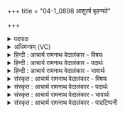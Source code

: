 +++
title = "04-1_0898 आशुरर्ष बृहन्मते"

+++
<details><summary>पदपाठः</summary>

आ꣣शुः꣡। अ꣣र्ष। बृहन्मते। बृहत्। मते। प꣡रि꣢꣯। प्रि꣣ये꣡ण꣢। धा꣡म्ना꣢꣯। य꣡त्र꣢꣯। दे꣡वाः꣢। इ꣡ति꣢꣯। ब्रु꣡व꣢꣯न्। ८९८।
</details>

<details><summary>अधिमन्त्रम् (VC)</summary>

- पवमानः सोमः
- बृहन्मतिराङ्गिरसः
- गायत्री
- षड्जः
</details>

<details><summary>हिन्दी : आचार्य रामनाथ वेदालंकार - विषयः</summary>

प्रथम मन्त्र में परमात्मा का आह्वान है ॥
</details>

<details><summary>हिन्दी : आचार्य रामनाथ वेदालंकार - पदार्थः</summary>

पदार्थान्वय -  हे (बृहन्मते) महामति से युक्त एवं महामति को देनेवाले परमेश ! (यत्र देवाः) जहाँ दिव्यगुण रहते हैं,वहां मेरा निवास है (इति ब्रुवन्) यह कहते हुए आप (प्रियेण धाम्ना) अपने मधुर तेज के साथ (आशुः) शीघ्रकारी होते हुए (परि अर्ष) हमारे जीवन में चारों ओर व्याप्त हो जाएँ ॥१॥
</details>

<details><summary>हिन्दी : आचार्य रामनाथ वेदालंकार - भावार्थः</summary>

भावार्थ -  परमात्मा की कृपा प्राप्त करने के लिए अपने आत्मा में दिव्य गुणों को धारण करना चाहिए ॥१॥
</details>

<details><summary>संस्कृत : आचार्य रामनाथ वेदालंकार - विषयः</summary>

तत्रादौ परमात्मानमाह्वयति।
</details>

<details><summary>संस्कृत : आचार्य रामनाथ वेदालंकार - पदार्थः</summary>

पदार्थान्वय -  हे (बृहन्मते) महामते,महामतिप्रदायक परमेश ![बृहती मतिः यस्य यस्माद् वा स बृहन्मतिः।] (यत्र देवाः) यत्र दिव्यगुणाः सन्ति तत्र मम निवासः (इति ब्रुवन्) इति कथयन् त्वम् (प्रियेण धाम्ना) स्वकीयेन मधुरेण तेजसा सह (आशुः) शीघ्रः सन् (परि अर्ष) अस्माकं जीवनं परितो व्याप्नुहि ॥१॥
</details>

<details><summary>संस्कृत : आचार्य रामनाथ वेदालंकार - भावार्थः</summary>

भावार्थ -  परमात्मनः कृपां प्राप्तुं स्वात्मनि दिव्यगुणा धारणीयाः ॥१॥
</details>

<details><summary>संस्कृत : आचार्य रामनाथ वेदालंकार - पादटिप्पनी</summary>

टिप्पनी -   १. ऋ० ८।३९।१,‘ब्रुवन्’ इत्यत्र ‘ब्रव॑न्’ इति पाठः।
</details>